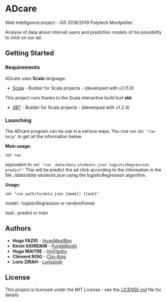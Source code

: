 # ADcare

Web Intelligence project - IG5 2018/2019 Polytech Montpellier

Analyse of data about internet users and prediction models of his possibility to click on our ad.

## Getting Started

### Requirements
ADcare uses **Scala** language:
* [Scala](https://www.scala-lang.org/) - Builder for Scala projects - (developed with v2.11.0)

This project runs thanks to the Scala interactive build tool **sbt**:
* [SBT](https://www.scala-sbt.org/) - Builder for Scala projects - (developed with v1.2.4)

### Launching
The ADcare program can be use in a various ways. You cna run `sbt "run help"` to get all the information below. 

**Main usage:**

`sbt run`

equivalent to `sbt "run .data/data-students.json logisticRegression predict"`. This will be predict the ad click according to the information in the file *./data/data-students.json* using the logisticRegression algorithm.

**Usage:**

 `sbt "run path/to/data.json [model] [task]"`
 
 *model* : logisticRegression or randomForest
 
 *task* : predict or train


## Authors

* **Hugo FAZIO** - [HugoMeatBoy](https://github.com/HugoMeatBoy)
* **Kévin GIORDANI** - [PurpleBooth](https://github.com/Rifhice)
* **Hugo MAITRE** - [HmFlashy](https://github.com/HmFlashy)
* **Clément ROIG** - [Clm-Roig](https://github.com/Clm-Roig)
* **Loris ZIRAH** - [Loriszirah](https://github.com/Loriszirah)


## License
This project is licensed under the MIT License - see the [LICENSE.md](LICENSE.md) file for details
